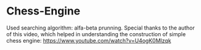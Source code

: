# Chess-Engine 
Used searching algorithm: alfa-beta prunning. 
Special thanks to the author of this video, which helped in understanding the construction of simple chess engine: https://www.youtube.com/watch?v=U4ogK0MIzqk
